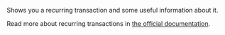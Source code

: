 Shows you a recurring transaction and some useful information about it.

Read more about recurring transactions in [the official documentation](https://docs.firefly-iii.org/advanced-concepts/recurring).